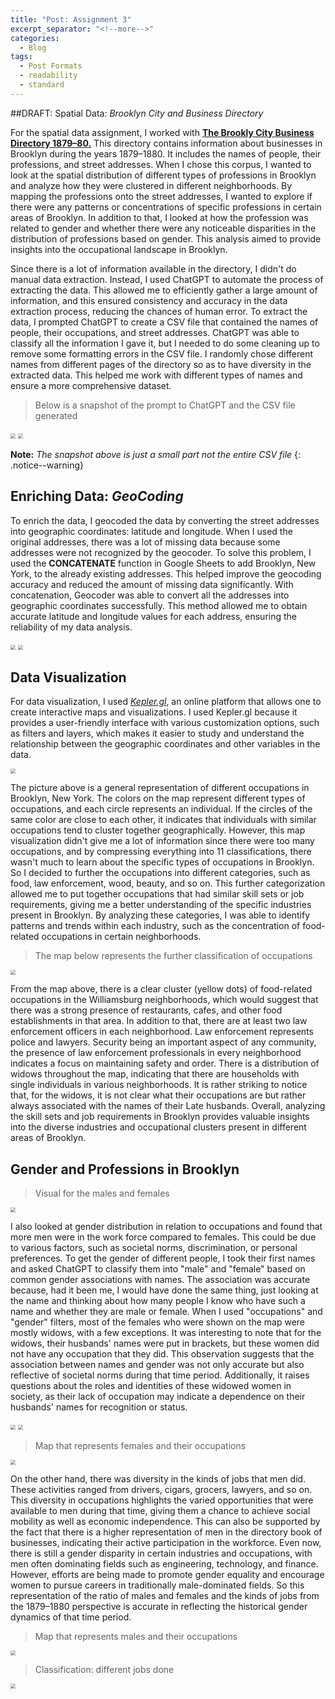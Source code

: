 ```yaml
---
title: "Post: Assignment 3"
excerpt_separator: "<!--more-->"
categories:
  - Blog
tags:
  - Post Formats
  - readability
  - standard
---
```


##DRAFT: Spatial Data: *Brooklyn City and Business Directory*

For the spatial data assignment, I worked with [**The Brookly City Business Directory 1879–80.**](https://shorturl.at/oqCJY)
This directory contains information about businesses in Brooklyn during the years 1879–1880. It includes the names of people, their professions, and street addresses. When I chose this corpus, I wanted to look at the spatial distribution of different types of professions in Brooklyn and analyze how they were clustered in different neighborhoods. By mapping the professions onto the street addresses, I wanted to explore if there were any patterns or concentrations of specific professions in certain areas of Brooklyn. In addition to that, I looked at how the profession was related to gender and whether there were any noticeable disparities in the distribution of professions based on gender. This analysis aimed to provide insights into the occupational landscape in Brooklyn. 

Since there is a lot of information available in the directory, I didn't do manual data extraction. Instead, I used ChatGPT to automate the process of extracting the data. This allowed me to efficiently gather a large amount of information, and this ensured consistency and accuracy in the data extraction process, reducing the chances of human error. To extract the data, I prompted ChatGPT to create a CSV file that contained the names of people, their occupations, and street addresses. ChatGPT was able to classify all the information I gave it, but I needed to do some cleaning up to remove some formatting errors in the CSV file.  I randomly chose different names from different pages of the directory so as to have diversity in the extracted data. This helped me work with different types of names and ensure a more comprehensive dataset. 

>Below is a snapshot of the prompt to ChatGPT and the CSV file generated 

<img src="/assets/images/prompt.png" style="zoom:50%;" />
<img src="/assets/images/response.png" style="zoom:50%;" />

**Note:** *The snapshot above is just a small part not the entire CSV file*
{: .notice--warning}

## Enriching Data: *GeoCoding*

To enrich the data, I geocoded the data by converting the street addresses into geographic coordinates: latitude and longitude. When I used the original addresses, there was a lot of missing data because some addresses were not recognized by the geocoder. To solve this problem, I used the **CONCATENATE** function in Google Sheets to add Brooklyn, New York, to the already existing addresses. This helped improve the geocoding accuracy and reduced the amount of missing data significantly. With concatenation, Geocoder was able to convert all the addresses into geographic coordinates successfully. This method allowed me to obtain accurate latitude and longitude values for each address, ensuring the reliability of my data analysis. 

<img src="/assets/images/missing.png" style="zoom:50%;" />
<img src="/assets/images/concat.png" style="zoom:50%;" />

## Data Visualization 

For data visualization, I used [*Kepler.gl*](https://kepler.gl/), an online platform that allows one to create interactive maps and visualizations. I used Kepler.gl because it provides a user-friendly interface with various customization options, such as filters and layers, which makes it easier to study and understand the relationship between the geographic coordinates and other variables in the data. 

<img src="/assets/images/kepler.gl_general.png" style="zoom:50%"/>

The picture above is a general representation of different occupations in Brooklyn, New York. The colors on the map represent different types of occupations, and each circle represents an individual. If the circles of the same color are close to each other, it indicates that individuals with similar occupations tend to cluster together geographically. However, this map visualization didn't give me a lot of information since there were too many occupations, and by compressing everything into 11 classifications, there wasn't much to learn about the specific types of occupations in Brooklyn. So I decided to further the occupations into different categories, such as food, law enforcement, wood, beauty, and so on. This further categorization allowed me to put together occupations that had similar skill sets or job requirements, giving me a better understanding of the specific industries present in Brooklyn. By analyzing these categories, I was able to identify patterns and trends within each industry, such as the concentration of food-related occupations in certain neighborhoods.

>The map below represents the further classification of occupations 

<img src="/assets/images/kepler.gl_occupation.png" style="zoom:50%"/>

From the map above, there is a clear cluster (yellow dots) of food-related occupations in the Williamsburg neighborhoods, which would suggest that there was a strong presence of restaurants, cafes, and other food establishments in that area. In addition to that, there are at least two law enforcement officers in each neighborhood. Law enforcement represents police and lawyers. Security being an important aspect of any community, the presence of law enforcement professionals in every neighborhood indicates a focus on maintaining safety and order. There is a distribution of widows throughout the map, indicating that there are households with single individuals in various neighborhoods. It is rather striking to notice that, for the widows, it is not clear what their occupations are but rather always associated with the names of their Late husbands. Overall, analyzing the skill sets and job requirements in Brooklyn provides valuable insights into the diverse industries and occupational clusters present in different areas of Brooklyn.

## Gender and Professions in Brooklyn

> Visual for the males and females

<img src="/assets/images/kepler.gl_gender.png" style="zoom:50%"/>

I also looked at gender distribution in relation to occupations and found that more men were in the work force compared to females. This could be due to various factors, such as societal norms, discrimination, or personal preferences. To get the gender of different people, I took their first names and asked ChatGPT to classify them into "male" and "female" based on common gender associations with names. The association was accurate because, had it been me, I would have done the same thing, just looking at the name and thinking about how many people I know who have such a name and whether they are male or female. When I used "occupations" and "gender" filters, most of the females who were shown on the map were mostly widows, with a few exceptions. It was interesting to note that for the widows, their husbands' names were put in brackets, but these women did not have any occupation that they did. This observation suggests that the association between names and gender was not only accurate but also reflective of societal norms during that time period. Additionally, it raises questions about the roles and identities of these widowed women in society, as their lack of occupation may indicate a dependence on their husbands' names for recognition or status. 

<img src="/assets/images/promptG.png" style="zoom:50%;" />
<img src="/assets/images/gender.png" style="zoom:50%;" />

> Map that represents females and their occupations 

<img src="/assets/images/female.png" style="zoom:50%;" />

On the other hand, there was diversity in the kinds of jobs that men did. These activities ranged from drivers, cigars, grocers, lawyers, and so on. This diversity in occupations highlights the varied opportunities that were available to men during that time, giving them a chance to achieve social mobility as well as economic independence. This can also be supported by the fact that there is a higher representation of men in the directory book of businesses, indicating their active participation in the workforce. Even now, there is still a gender disparity in certain industries and occupations, with men often dominating fields such as engineering, technology, and finance. However, efforts are being made to promote gender equality and encourage women to pursue careers in traditionally male-dominated fields. So this representation of the ratio of males and females and the kinds of jobs from the 1879–1880 perspective is accurate in reflecting the historical gender dynamics of that time period. 

> Map that represents males and their occupations 

<img src="/assets/images/male.png" style="zoom:50%;" />

> Classification: different jobs done 

<img src="/assets/images/kepler.gl_jobs.png" style="zoom:50%"/>
